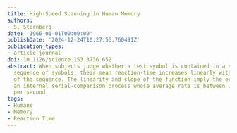 ```yaml
---
title: High-Speed Scanning in Human Memory
authors:
- S. Sternberg
date: '1966-01-01T00:00:00'
publishDate: '2024-12-24T10:27:56.760491Z'
publication_types:
- article-journal
doi: 10.1126/science.153.3736.652
abstract: When subjects judge whether a test symbol is contained in a short memorized
  sequence of symbols, their mean reaction-time increases linearly with the length
  of the sequence. The linearity and slope of the function imply the existence of
  an internal serial-comparison process whose average rate is between 25 and 30 symbols
  per second.
tags:
- Humans
- Memory
- Reaction Time
---
```

